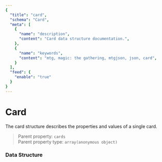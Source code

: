 ```yaml
---
{
  "title": "card",
  "schema": "Card",
  "meta": [
    {
      "name": "description",
      "content": "Card data structure documentation.",
    },
    {
      "name": "keywords",
      "content": "mtg, magic: the gathering, mtgjson, json, card",
    }
  ],
  "feed": {
    "enable": "true"
  }
}
---
```


# Card

The card structure describes the properties and values of a single card.

> Parent property: `cards`  
> Parent property type: `array(anonymous object)`  

### Data Structure

<Documentation/>
